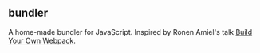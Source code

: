 ## bundler

A home-made bundler for JavaScript. Inspired by Ronen Amiel's talk [Build Your Own Webpack](https://www.youtube.com/watch?v=Gc9-7PBqOC8).
